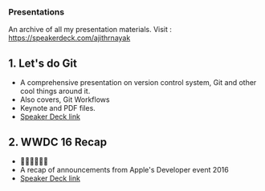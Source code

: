 ### Presentations
An archive of all my presentation materials. Visit : https://speakerdeck.com/ajithrnayak

## 1. Let's do Git
- A comprehensive presentation on version control system, Git and other cool things around it.
- Also covers, Git Workflows
- Keynote and PDF files.
- [Speaker Deck link](https://speakerdeck.com/ajithrnayak/lets-do-git)

## 2. WWDC 16 Recap
- 🍎🍏🍎🍏😍😍
- A recap of announcements from Apple's Developer event 2016
- [Speaker Deck link](https://speakerdeck.com/ajithrnayak/hello-wwdc16-recap)
